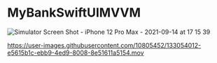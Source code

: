 
# MyBankSwiftUIMVVM
![Simulator Screen Shot - iPhone 12 Pro Max - 2021-09-14 at 17 15 39](https://user-images.githubusercontent.com/10805452/133248317-a95cfc56-5534-49e1-9ce5-7381cdfded91.png)

https://user-images.githubusercontent.com/10805452/133054012-e5615b1c-ebb9-4ed9-8008-8e51611a5154.mov


